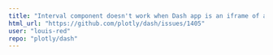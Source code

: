 ```yaml
---
title: "Interval component doesn't work when Dash app is an iframe of a Flask app"
html_url: "https://github.com/plotly/dash/issues/1405"
user: "louis-red"
repo: "plotly/dash"
---
```


